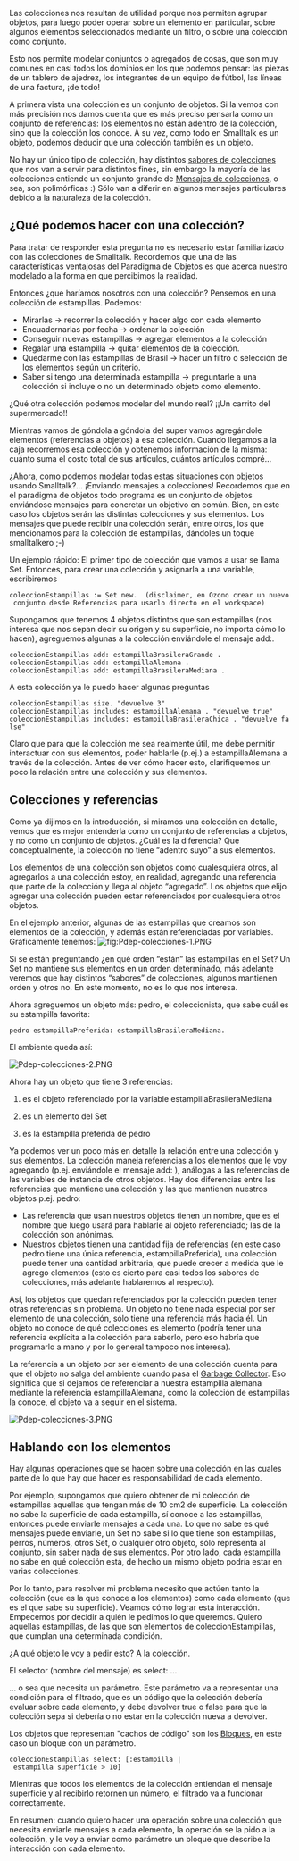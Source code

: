 Las colecciones nos resultan de utilidad porque nos permiten agrupar objetos, para luego poder operar sobre un elemento en particular, sobre algunos elementos seleccionados mediante un filtro, o sobre una colección como conjunto.

Esto nos permite modelar conjuntos o agregados de cosas, que son muy comunes en casi todos los dominios en los que podemos pensar: las piezas de un tablero de ajedrez, los integrantes de un equipo de fútbol, las líneas de una factura, ¡de todo!

A primera vista una colección es un conjunto de objetos. Si la vemos con más precisión nos damos cuenta que es más preciso pensarla como un conjunto de referencias: los elementos no están adentro de la colección, sino que la colección los conoce. A su vez, como todo en Smalltalk es un objeto, podemos deducir que una colección también es un objeto.

No hay un único tipo de colección, hay distintos [sabores de colecciones](sabores-de-colecciones.md) que nos van a servir para distintos fines, sin embargo la mayoría de las colecciones entiende un conjunto grande de [ Mensajes de colecciones](mensajes-en-comun.md), o sea, son polimórficas :) Sólo van a diferir en algunos mensajes particulares debido a la naturaleza de la colección.

¿Qué podemos hacer con una colección?
-------------------------------------

Para tratar de responder esta pregunta no es necesario estar familiarizado con las colecciones de Smalltalk. Recordemos que una de las características ventajosas del Paradigma de Objetos es que acerca nuestro modelado a la forma en que percibimos la realidad.

Entonces ¿que haríamos nosotros con una colección? Pensemos en una colección de estampillas. Podemos:

-   Mirarlas -&gt; recorrer la colección y hacer algo con cada elemento
-   Encuadernarlas por fecha -&gt; ordenar la colección
-   Conseguir nuevas estampillas -&gt; agregar elementos a la colección
-   Regalar una estampilla -&gt; quitar elementos de la colección.
-   Quedarme con las estampillas de Brasil -&gt; hacer un filtro o selección de los elementos según un criterio.
-   Saber si tengo una determinada estampilla -&gt; preguntarle a una colección si incluye o no un determinado objeto como elemento.

¿Qué otra colección podemos modelar del mundo real? ¡¡Un carrito del supermercado!!

Mientras vamos de góndola a góndola del super vamos agregándole elementos (referencias a objetos) a esa colección. Cuando llegamos a la caja recorremos esa colección y obtenemos información de la misma: cuánto suma el costo total de sus artículos, cuántos artículos compré...

¿Ahora, como podemos modelar todas estas situaciones con objetos usando Smalltalk?... ¡Enviando mensajes a colecciones! Recordemos que en el paradigma de objetos todo programa es un conjunto de objetos enviándose mensajes para concretar un objetivo en común. Bien, en este caso los objetos serán las distintas colecciones y sus elementos. Los mensajes que puede recibir una colección serán, entre otros, los que mencionamos para la colección de estampillas, dándoles un toque smalltalkero ;-)

Un ejemplo rápido: El primer tipo de colección que vamos a usar se llama Set. Entonces, para crear una colección y asignarla a una variable, escribiremos

`coleccionEstampillas := Set new.  (disclaimer, en Ozono crear un nuevo conjunto desde Referencias para usarlo directo en el workspace)`

Supongamos que tenemos 4 objetos distintos que son estampillas (nos interesa que nos sepan decir su origen y su superficie, no importa cómo lo hacen), agreguemos algunas a la colección enviándole el mensaje add:.

`coleccionEstampillas add: estampillaBrasileraGrande . `
`coleccionEstampillas add: estampillaAlemana . `
`coleccionEstampillas add: estampillaBrasileraMediana . `

A esta colección ya le puedo hacer algunas preguntas

`coleccionEstampillas size. "devuelve 3"`
`coleccionEstampillas includes: estampillaAlemana . "devuelve true"`
`coleccionEstampillas includes: estampillaBrasileraChica . "devuelve false"`

Claro que para que la colección me sea realmente útil, me debe permitir interactuar con sus elementos, poder hablarle (p.ej.) a estampillaAlemana a través de la colección. Antes de ver cómo hacer esto, clarifiquemos un poco la relación entre una colección y sus elementos.

Colecciones y referencias
-------------------------

Como ya dijimos en la introducción, si miramos una colección en detalle, vemos que es mejor entenderla como un conjunto de referencias a objetos, y no como un conjunto de objetos. ¿Cuál es la diferencia? Que conceptualmente, la colección no tiene “adentro suyo” a sus elementos.

Los elementos de una colección son objetos como cualesquiera otros, al agregarlos a una colección estoy, en realidad, agregando una referencia que parte de la colección y llega al objeto “agregado”. Los objetos que elijo agregar una colección pueden estar referenciados por cualesquiera otros objetos.

En el ejemplo anterior, algunas de las estampillas que creamos son elementos de la colección, y además están referenciadas por variables. Gráficamente tenemos: ![](Pdep-colecciones-1.PNG "fig:Pdep-colecciones-1.PNG")

Si se están preguntando ¿en qué orden “están” las estampillas en el Set? Un Set no mantiene sus elementos en un orden determinado, más adelante veremos que hay distintos “sabores” de colecciones, algunos mantienen orden y otros no. En este momento, no es lo que nos interesa.

Ahora agreguemos un objeto más: pedro, el coleccionista, que sabe cuál es su estampilla favorita:

`pedro estampillaPreferida: estampillaBrasileraMediana. `

El ambiente queda así:

![](Pdep-colecciones-2.PNG "Pdep-colecciones-2.PNG")

Ahora hay un objeto que tiene 3 referencias:

1. es el objeto referenciado por la variable estampillaBrasileraMediana

2. es un elemento del Set

3. es la estampilla preferida de pedro

Ya podemos ver un poco más en detalle la relación entre una colección y sus elementos. La colección maneja referencias a los elementos que le voy agregando (p.ej. enviándole el mensaje add: ), análogas a las referencias de las variables de instancia de otros objetos. Hay dos diferencias entre las referencias que mantiene una colección y las que mantienen nuestros objetos p.ej. pedro:

-   Las referencia que usan nuestros objetos tienen un nombre, que es el nombre que luego usará para hablarle al objeto referenciado; las de la colección son anónimas.
-   Nuestros objetos tienen una cantidad fija de referencias (en este caso pedro tiene una única referencia, estampillaPreferida), una colección puede tener una cantidad arbitraria, que puede crecer a medida que le agrego elementos (esto es cierto para casi todos los sabores de colecciones, más adelante hablaremos al respecto).

Así, los objetos que quedan referenciados por la colección pueden tener otras referencias sin problema. Un objeto no tiene nada especial por ser elemento de una colección, sólo tiene una referencia más hacia él. Un objeto no conoce de qué colecciones es elemento (podría tener una referencia explícita a la colección para saberlo, pero eso habría que programarlo a mano y por lo general tampoco nos interesa).

La referencia a un objeto por ser elemento de una colección cuenta para que el objeto no salga del ambiente cuando pasa el [Garbage Collector](garbage-collector.md). Eso significa que si dejamos de referenciar a nuestra estampilla alemana mediante la referencia estampillaAlemana, como la colección de estampillas la conoce, el objeto va a seguir en el sistema.

![](Pdep-colecciones-3.PNG "Pdep-colecciones-3.PNG")

Hablando con los elementos
--------------------------

Hay algunas operaciones que se hacen sobre una colección en las cuales parte de lo que hay que hacer es responsabilidad de cada elemento.

Por ejemplo, supongamos que quiero obtener de mi colección de estampillas aquellas que tengan más de 10 cm2 de superficie. La colección no sabe la superficie de cada estampilla, sí conoce a las estampillas, entonces puede enviarle mensajes a cada una. Lo que no sabe es qué mensajes puede enviarle, un Set no sabe si lo que tiene son estampillas, perros, números, otros Set, o cualquier otro objeto, sólo representa al conjunto, sin saber nada de sus elementos. Por otro lado, cada estampilla no sabe en qué colección está, de hecho un mismo objeto podría estar en varias colecciones.

Por lo tanto, para resolver mi problema necesito que actúen tanto la colección (que es la que conoce a los elementos) como cada elemento (que es el que sabe su superficie). Veamos cómo lograr esta interacción. Empecemos por decidir a quién le pedimos lo que queremos. Quiero aquellas estampillas, de las que son elementos de coleccionEstampillas, que cumplan una determinada condición.

¿A qué objeto le voy a pedir esto? A la colección.

El selector (nombre del mensaje) es select: ...

... o sea que necesita un parámetro. Este parámetro va a representar una condición para el filtrado, que es un código que la colección debería evaluar sobre cada elemento, y debe devolver true o false para que la colección sepa si debería o no estar en la colección nueva a devolver.

Los objetos que representan "cachos de código" son los [Bloques](bloques.md), en este caso un bloque con un parámetro.

`coleccionEstampillas select: [:estampilla | estampilla superficie > 10] `

Mientras que todos los elementos de la colección entiendan el mensaje superficie y al recibirlo retornen un número, el filtrado va a funcionar correctamente.

En resumen: cuando quiero hacer una operación sobre una colección que necesita enviarle mensajes a cada elemento, la operación se la pido a la colección, y le voy a enviar como parámetro un bloque que describe la interacción con cada elemento.
